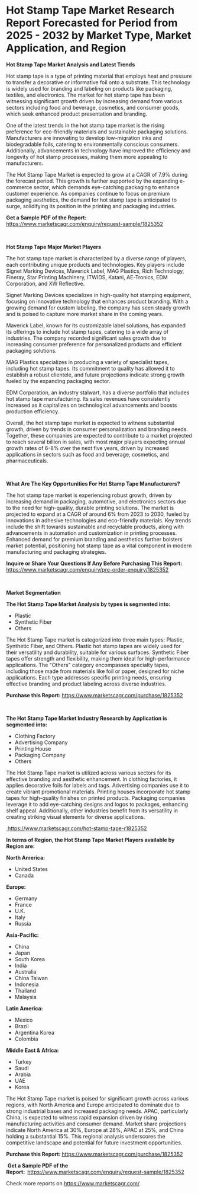 <p><h1>Hot Stamp Tape Market Research Report Forecasted for Period from 2025 -  2032 by Market Type, Market Application, and Region</h1></p><p><strong>Hot Stamp Tape Market Analysis and Latest Trends</strong></p>
<p><p>Hot stamp tape is a type of printing material that employs heat and pressure to transfer a decorative or informative foil onto a substrate. This technology is widely used for branding and labeling on products like packaging, textiles, and electronics. The market for hot stamp tape has been witnessing significant growth driven by increasing demand from various sectors including food and beverage, cosmetics, and consumer goods, which seek enhanced product presentation and branding.</p><p>One of the latest trends in the hot stamp tape market is the rising preference for eco-friendly materials and sustainable packaging solutions. Manufacturers are innovating to develop low-migration inks and biodegradable foils, catering to environmentally conscious consumers. Additionally, advancements in technology have improved the efficiency and longevity of hot stamp processes, making them more appealing to manufacturers.</p><p>The Hot Stamp Tape Market is expected to grow at a CAGR of 7.9% during the forecast period. This growth is further supported by the expanding e-commerce sector, which demands eye-catching packaging to enhance customer experience. As companies continue to focus on premium packaging aesthetics, the demand for hot stamp tape is anticipated to surge, solidifying its position in the printing and packaging industries.</p></p>
<p><strong>Get a Sample PDF of the Report:&nbsp;</strong> <a href="https://www.marketscagr.com/enquiry/request-sample/1825352?utm_campaign=3501&utm_medium=2&utm_source=Github&utm_content=ia&utm_term=04042025&utm_id=hot-stamp-tape">https://www.marketscagr.com/enquiry/request-sample/1825352</a></p>
<p>&nbsp;</p>
<p><strong>Hot Stamp Tape Major Market Players</strong></p>
<p><p>The hot stamp tape market is characterized by a diverse range of players, each contributing unique products and technologies. Key players include Signet Marking Devices, Maverick Label, MAG Plastics, Rich Technology, Fineray, Star Printing Machinery, ITWIDS, Katani, AE-Tronics, EDM Corporation, and XW Reflective.</p><p>Signet Marking Devices specializes in high-quality hot stamping equipment, focusing on innovative technology that enhances product branding. With a growing demand for custom labeling, the company has seen steady growth and is poised to capture more market share in the coming years.</p><p>Maverick Label, known for its customizable label solutions, has expanded its offerings to include hot stamp tapes, catering to a wide array of industries. The company recorded significant sales growth due to increasing consumer preference for personalized products and efficient packaging solutions.</p><p>MAG Plastics specializes in producing a variety of specialist tapes, including hot stamp tapes. Its commitment to quality has allowed it to establish a robust clientele, and future projections indicate strong growth fueled by the expanding packaging sector.</p><p>EDM Corporation, an industry stalwart, has a diverse portfolio that includes hot stamp tape manufacturing. Its sales revenues have consistently increased as it capitalizes on technological advancements and boosts production efficiency.</p><p>Overall, the hot stamp tape market is expected to witness substantial growth, driven by trends in consumer personalization and branding needs. Together, these companies are expected to contribute to a market projected to reach several billion in sales, with most major players expecting annual growth rates of 6-8% over the next five years, driven by increased applications in sectors such as food and beverage, cosmetics, and pharmaceuticals.</p></p>
<p>&nbsp;</p>
<p><strong>What Are The Key Opportunities For Hot Stamp Tape Manufacturers?</strong></p>
<p><p>The hot stamp tape market is experiencing robust growth, driven by increasing demand in packaging, automotive, and electronics sectors due to the need for high-quality, durable printing solutions. The market is projected to expand at a CAGR of around 6% from 2023 to 2030, fueled by innovations in adhesive technologies and eco-friendly materials. Key trends include the shift towards sustainable and recyclable products, along with advancements in automation and customization in printing processes. Enhanced demand for premium branding and aesthetics further bolsters market potential, positioning hot stamp tape as a vital component in modern manufacturing and packaging strategies.</p></p>
<p><strong>Inquire or Share Your Questions If Any Before Purchasing This Report:</strong> <a href="https://www.marketscagr.com/enquiry/pre-order-enquiry/1825352?utm_campaign=3501&utm_medium=2&utm_source=Github&utm_content=ia&utm_term=04042025&utm_id=hot-stamp-tape">https://www.marketscagr.com/enquiry/pre-order-enquiry/1825352</a></p>
<p>&nbsp;</p>
<p><strong>Market Segmentation</strong></p>
<p><strong>The Hot Stamp Tape Market Analysis by types is segmented into:</strong></p>
<p><ul><li>Plastic</li><li>Synthetic Fiber</li><li>Others</li></ul></p>
<p><p>The Hot Stamp Tape market is categorized into three main types: Plastic, Synthetic Fiber, and Others. Plastic hot stamp tapes are widely used for their versatility and durability, suitable for various surfaces. Synthetic Fiber tapes offer strength and flexibility, making them ideal for high-performance applications. The "Others" category encompasses specialty tapes, including those made from materials like foil or paper, designed for niche applications. Each type addresses specific printing needs, ensuring effective branding and product labeling across diverse industries.</p></p>
<p><strong>Purchase this Report:&nbsp;</strong><a href="https://www.marketscagr.com/purchase/1825352?utm_campaign=3501&utm_medium=2&utm_source=Github&utm_content=ia&utm_term=04042025&utm_id=hot-stamp-tape">https://www.marketscagr.com/purchase/1825352</a></p>
<p>&nbsp;</p>
<p><strong>The Hot Stamp Tape Market Industry Research by Application is segmented into:</strong></p>
<p><ul><li>Clothing Factory</li><li>Advertising Company</li><li>Printing House</li><li>Packaging Company</li><li>Others</li></ul></p>
<p><p>The Hot Stamp Tape market is utilized across various sectors for its effective branding and aesthetic enhancement. In clothing factories, it applies decorative foils for labels and tags. Advertising companies use it to create vibrant promotional materials. Printing houses incorporate hot stamp tapes for high-quality finishes on printed products. Packaging companies leverage it to add eye-catching designs and logos to packages, enhancing shelf appeal. Additionally, other industries benefit from its versatility in creating striking visual elements for diverse applications.</p></p>
<p><a href="https://www.marketscagr.com/hot-stamp-tape-r1825352?utm_campaign=3501&utm_medium=2&utm_source=Github&utm_content=ia&utm_term=04042025&utm_id=hot-stamp-tape">&nbsp;https://www.marketscagr.com/hot-stamp-tape-r1825352</a></p>
<p><strong>In terms of Region, the Hot Stamp Tape Market Players available by Region are:</strong></p>
<p>
    <p> <strong> North America: </strong>
        <ul>
            <li>United States</li>
            <li>Canada</li>
        </ul>
        </p> 
    <p> <strong> Europe: </strong>
        <ul>
            <li>Germany</li>
            <li>France</li>
            <li>U.K.</li>
            <li>Italy</li>
            <li>Russia</li>
        </ul>
        </p> 
    <p> <strong> Asia-Pacific: </strong>
        <ul>
            <li>China</li>
            <li>Japan</li>
            <li>South Korea</li>
            <li>India</li>
            <li>Australia</li>
            <li>China Taiwan</li>
            <li>Indonesia</li>
            <li>Thailand</li>
            <li>Malaysia</li>
        </ul>
        </p> 
    <p> <strong> Latin America: </strong>
        <ul>
            <li>Mexico</li>
            <li>Brazil</li>
            <li>Argentina Korea</li>
            <li>Colombia</li>
        </ul>
        </p> 
    <p> <strong> Middle East & Africa: </strong>
        <ul>
            <li>Turkey</li>
            <li>Saudi</li>
            <li>Arabia</li>
            <li>UAE</li>
            <li>Korea</li>
        </ul>
    </p>
    </p>
<p><p>The Hot Stamp Tape market is poised for significant growth across various regions, with North America and Europe anticipated to dominate due to strong industrial bases and increased packaging needs. APAC, particularly China, is expected to witness rapid expansion driven by rising manufacturing activities and consumer demand. Market share projections indicate North America at 30%, Europe at 28%, APAC at 25%, and China holding a substantial 15%. This regional analysis underscores the competitive landscape and potential for future investment opportunities.</p></p>
<p><strong>Purchase this Report: </strong><a href="https://www.marketscagr.com/purchase/1825352?utm_campaign=3501&utm_medium=2&utm_source=Github&utm_content=ia&utm_term=04042025&utm_id=hot-stamp-tape">https://www.marketscagr.com/purchase/1825352</a></p>
<p>&nbsp;<strong>Get a Sample PDF of the Report:&nbsp;&nbsp;</strong><a href="https://www.marketscagr.com/enquiry/request-sample/1825352?utm_campaign=3501&utm_medium=2&utm_source=Github&utm_content=ia&utm_term=04042025&utm_id=hot-stamp-tape">https://www.marketscagr.com/enquiry/request-sample/1825352</a></p>
<p><strong></strong></p>
<p>Check more reports on <a href="https://www.marketscagr.com/?utm_campaign=3501&utm_medium=2&utm_source=Github&utm_content=ia&utm_term=04042025&utm_id=hot-stamp-tape">https://www.marketscagr.com/</a></p>